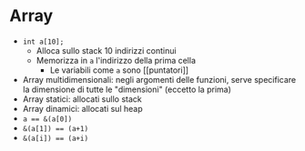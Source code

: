 # Array

- `int a[10];`
    - Alloca sullo stack 10 indirizzi continui
    - Memorizza in `a` l'indirizzo della prima cella
        - Le variabili come `a` sono [[puntatori]]
- Array multidimensionali: negli argomenti delle funzioni, serve specificare la dimensione di tutte le "dimensioni" (eccetto la prima)
- Array statici: allocati sullo stack
- Array dinamici: allocati sul heap
- `a == &(a[0])`
- `&(a[1]) == (a+1)`
- `&(a[i]) == (a+i)`